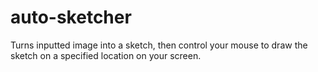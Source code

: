 # auto-sketcher
Turns inputted image into a sketch, then control your mouse to draw the sketch on a specified location on your screen.
